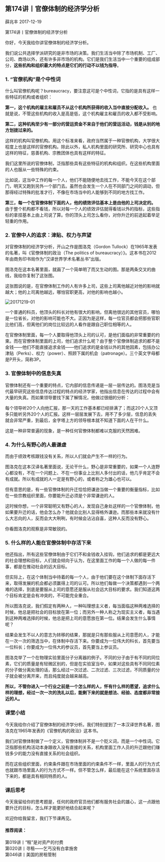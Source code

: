 
## 第174讲丨官僚体制的经济学分析


薛兆丰
2017-12-19

第174讲丨官僚体制的经济学分析

你好，今天我给你讲官僚体制的经济学分析。

我们说公共选择学派研究的是非市场的决策。我们生活当中除了市场机制、工厂、公司、商场以外，还有许多非市场的机构。它们是我们生活当中一个重要的组成部分，**这些机构和组织最大的特点是它们的行动不以钱为指导**。

### 1. “官僚机构”是个中性词

什么叫官僚机构呢？bureaucracy，要注意这可是个中性词，它指的是具有这样一些特征的机构或者组织：

**第一，这个机构的雇主和雇员不从这个机构所获得的收入当中直接分配收入。** 也就是说，不管这些机构的收入是高是低，这个机构雇主和雇员的收入都不受影响。

**第二，这种机构至少有一部分的营运资金不来自于他们的营运活动，钱是从别的地方划拨过来的。**

这样的机构叫官僚机构。用这个标准来看，政府当然属于一种官僚机构，大学很大程度上也是这样的官僚机构。除此以外，私人机构里面的研究所、研究中心也具有这样的特征，慈善机构、宗教团体也具有这样的特征。

我们这里所说的官僚体制，泛指那些具有这些特征的机构和组织。在这些机构里面的人也服从一些特殊的约束。

比如说，这当中工作的每一个人，他们不能随便地去找工作，不能今天在这个部门，明天又跑到另外一个部门去。虽然也会发生一个人在不同部门之间的调动，但那得经过特殊的批准才行，不像在市场当中的人能够到不同的地方找工作。

**第三，每一个在官僚体制下面的人，他的绩效评估基本上是由他的上司决定的。** 由于整个机构都不看钱，所以对每一个人的绩效评估就得看钱以外的指标，这些指标的拿捏基本上由上司说了算。你的顶头上司怎么看你，对你升迁的前途起着举足轻重的作用。

### 2. 官僚中人的追求：津贴、权力与声望

对官僚体制的经济学分析，开山之作是图洛克（Gordon Tullock）在1965年发表的名著，叫《官僚体制的政治（The politics of bureaucracy）》。这本书在2012年由商务印书局作为“汉译世界学术名著丛书”出版。


图洛克在这本名著里面，就画了一个简单明了而又生动的图。那是两条交叉的曲线，我给你复制了这张图。

这张图说的是，在官僚体制工作的人有许多上司，这些上司离他越近对他的影响就越大；他的上司离他越远，哪怕官职更高，对他的影响也越小。

![20171219-01]()

一个普通的科员，他顶头的科长对他有很大的影响，但离他很远的其他官员，哪怕是一位省长，对他的影响可能也不大。正因为是这样，每一位官员都会把那些官职比他们高，但离他们的岗位比较远的人看作是跟自己职位相等的人。

在官僚体制里面，每一个人要取得他顶头上司的认可，是他们面临的非常重要的约束。而在官僚体制里面的上司，他们追求什么呢？由于整个官僚体制追求的都不是金钱——他们不能直接追求金钱——他们追求的是金钱以外的其他因素，包括办公津贴（Perks）、权力（power）、照顾下属的机会（patronage）。三个英文字母都是P开头，简称3P。

### 3. 官僚体制中的信息失真

官僚体制还有一个重要的特点，它内部的信息传递是一层一层传达的。图洛克是当代最早研究这些信息传达过程的特点的经济学家，他指出信息在传达的过程中会有大量的失真。而如果领导要找下属了解情况，他做过很细的分析：

每个领导听20个人向他汇报，那一天的工作基本都已经排满了；而这20个人又顶多只能听另外20个人的汇报。这样一层层发展下去，用不了多少层，信息的丢失就会非常严重，到最后，金字塔上方的领导根本就不知道下面的人在干什么。

这是一种非常普遍的现象，是一种任何官僚体制都难以克服的天然困难。

### 4. 为什么有野心的人最谦虚

而由于绩效考核跟钱没有关系，所以人们就会产生不一样的行为。

图洛克在这本汉译名著里面说，无论干什么，野心是非常重要的，如果一个人连野心都没有，不在一个问题上、不在一份事业上比别人多付出的话，他几乎肯定不会有成就。所以有成就的人一定是有野心的，或者称之为雄心也可以。

但有意思的是，有一些官僚体制的升迁恰恰把谦逊当做一个重要的衡量指标，比如在一些宗教组织里面，你要能升迁必须是个非常谦逊的人。

这时候你想，一个非常聪明又有野心的人，发现自己身处这样的一个官僚体制，他如果要升迁的话，他会怎么办？他就会比别人显得格外谦逊。而那些本来就没有什么大志向的人，反而会大大咧咧，有时候会沾沾自喜，这种人反而没有野心。

你看图洛克的观察是非常敏锐的。

### 5. 什么样的人能在官僚体制中存活下来

他还指出，所有这些官僚体制由于它们不和金钱收入挂钩，他们追求的都是更远大的社会理想和目标，人们就会倾向于认为，在这里面工作的每一个人做的每一件事，都是在推动社会的远大目标。

但实际上，在这个体制当中待着的每一个人，由于他们要在这个体制下面存活下来，取得发展的机会都必须赢得上司的认可。所以他们每做一个决策都遇到一个两难的选择，到底是要服从上司的意愿还是服从社会远大目标的要求。我们知道这两个目标肯定是会有冲突的，不可能完全重合。

所以图洛克说，我们假定有两种人，一种叫理想主义者，每当面临这种两难选择的时候，他总是把社会的目标放在第一位；而另外一种人称之为现实主义者，每当遇到这种两难选择的时候，他总是把上司的意愿放在第一位。结果会发生什么事情呢？

结果会发生不以人的意志为转移的结果，那就是只有那些服从上司意愿的人，才能在一次一次的筛选当中，在体制中存活下来。你要成为一位伟大的科长，首先要当一位科长；你要成为一位伟大的参议员，首先要当上参议员。

图洛克举了一个在物理实验里面分子分离器的例子。不同的分子由于有不同的同位素，它们的质量是有轻微区别的，但是在实验室当中，如果对这些具有不同同位素的分子做分离处理的话，那么经过一次过滤、二次过滤、三次过滤，不同质量的分子就会被分离开来，而且纯度就会越来越高。

**所以，不管你进入一个行业之前是一个怎么样的人，怀有什么样的愿望，追求什么样的理想，经过一次一次的洗礼以后，能剩下来的就是想法、经验、态度都非常接近的人。**

### 课堂小结

今天我给你介绍了官僚体制的经济学分析。我们特别提到了一本汉译世界名著，图洛克在1965年发表的《官僚机构的政治》这本书。

我们对官僚体制做了一个定义，官僚体制并不是一个贬义词，而是一个中性词。它泛指那些机构活动本身跟收入没有直接的关系，机构里面工作人员的升迁跟他们赚钱多少的能力没有直接关系的社会组织。

而在这些组织里面，约束条件跟在市场里面的约束条件不一样，里面人的行为方式也就跟市场里面人的行为方式不一样。但不管怎么样，最后能在这个系统里面存活下来的，都是具有相同特质的人。

### 课后思考

今天我留给你的思考题是，任何的政府官员他们都有服务社会的雄心，这一点跟他要升迁的目标，怎么样才能更好地结合起来呢？

欢迎你给我留言，我们下节课再见。

#### 推荐阅读：

第019讲丨“租”是对资产的付费  
第020讲丨寻租——乞丐没有白拿施舍  
第046讲丨美国的房租管制  
